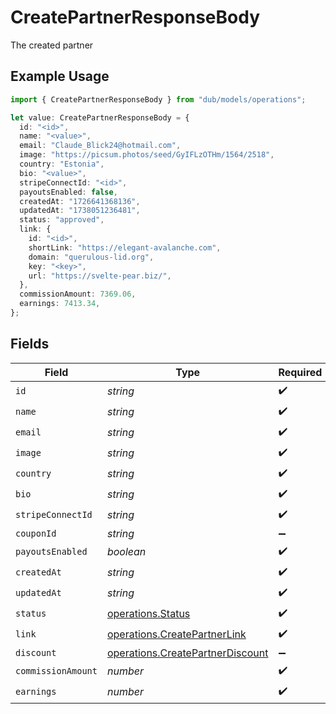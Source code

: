 # CreatePartnerResponseBody

The created partner

## Example Usage

```typescript
import { CreatePartnerResponseBody } from "dub/models/operations";

let value: CreatePartnerResponseBody = {
  id: "<id>",
  name: "<value>",
  email: "Claude_Blick24@hotmail.com",
  image: "https://picsum.photos/seed/GyIFLzOTHm/1564/2518",
  country: "Estonia",
  bio: "<value>",
  stripeConnectId: "<id>",
  payoutsEnabled: false,
  createdAt: "1726641368136",
  updatedAt: "1738051236481",
  status: "approved",
  link: {
    id: "<id>",
    shortLink: "https://elegant-avalanche.com",
    domain: "querulous-lid.org",
    key: "<key>",
    url: "https://svelte-pear.biz/",
  },
  commissionAmount: 7369.06,
  earnings: 7413.34,
};
```

## Fields

| Field                                                                                | Type                                                                                 | Required                                                                             | Description                                                                          |
| ------------------------------------------------------------------------------------ | ------------------------------------------------------------------------------------ | ------------------------------------------------------------------------------------ | ------------------------------------------------------------------------------------ |
| `id`                                                                                 | *string*                                                                             | :heavy_check_mark:                                                                   | N/A                                                                                  |
| `name`                                                                               | *string*                                                                             | :heavy_check_mark:                                                                   | N/A                                                                                  |
| `email`                                                                              | *string*                                                                             | :heavy_check_mark:                                                                   | N/A                                                                                  |
| `image`                                                                              | *string*                                                                             | :heavy_check_mark:                                                                   | N/A                                                                                  |
| `country`                                                                            | *string*                                                                             | :heavy_check_mark:                                                                   | N/A                                                                                  |
| `bio`                                                                                | *string*                                                                             | :heavy_check_mark:                                                                   | N/A                                                                                  |
| `stripeConnectId`                                                                    | *string*                                                                             | :heavy_check_mark:                                                                   | N/A                                                                                  |
| `couponId`                                                                           | *string*                                                                             | :heavy_minus_sign:                                                                   | N/A                                                                                  |
| `payoutsEnabled`                                                                     | *boolean*                                                                            | :heavy_check_mark:                                                                   | N/A                                                                                  |
| `createdAt`                                                                          | *string*                                                                             | :heavy_check_mark:                                                                   | N/A                                                                                  |
| `updatedAt`                                                                          | *string*                                                                             | :heavy_check_mark:                                                                   | N/A                                                                                  |
| `status`                                                                             | [operations.Status](../../models/operations/status.md)                               | :heavy_check_mark:                                                                   | N/A                                                                                  |
| `link`                                                                               | [operations.CreatePartnerLink](../../models/operations/createpartnerlink.md)         | :heavy_check_mark:                                                                   | N/A                                                                                  |
| `discount`                                                                           | [operations.CreatePartnerDiscount](../../models/operations/createpartnerdiscount.md) | :heavy_minus_sign:                                                                   | N/A                                                                                  |
| `commissionAmount`                                                                   | *number*                                                                             | :heavy_check_mark:                                                                   | N/A                                                                                  |
| `earnings`                                                                           | *number*                                                                             | :heavy_check_mark:                                                                   | N/A                                                                                  |